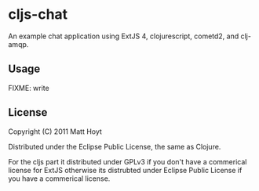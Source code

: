 # cljs-chat

An example chat application using ExtJS 4, clojurescript, cometd2, and clj-amqp.

## Usage

FIXME: write

## License

Copyright (C) 2011 Matt Hoyt

Distributed under the Eclipse Public License, the same as Clojure.

For the cljs part it distributed under GPLv3 if you don't have a
commerical license for ExtJS otherwise its distrubted under Eclipse
Public License if you have a commerical license.
